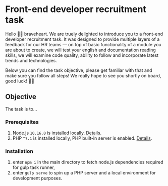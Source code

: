 # Front-end developer recruitment task

Hello 👋🏼 braveheart. We are truely delighted to introduce you to a front-end developer recruitment task. It was designed to provide multiple layers of a feedback for our HR teams — on top of basic functionality of a module you are about to create, we will test your english and documentation reading skills, we will examine code quality, ability to follow and incorporate latest trends and technologies.

Below you can find the task objective, please get familiar with that and make sure you follow all steps! We really hope to see you shortly on board, good luck! 🤞🏼

## Objective

The task is to...

### Prerequisites

1. Node.js `10.16.0` is installed locally. [Details](https://nodejs.org/en/).
2. PHP `^7.1` is installed locally, PHP built-in server is enabled. [Details](https://www.php.net/manual/en/features.commandline.webserver.php).

### Installation

1. enter `npm i` in the main directory to fetch node.js dependencies required for gulp task runner,
2. enter `gulp serve` to spin up a PHP server and a local environment for development purposes.
